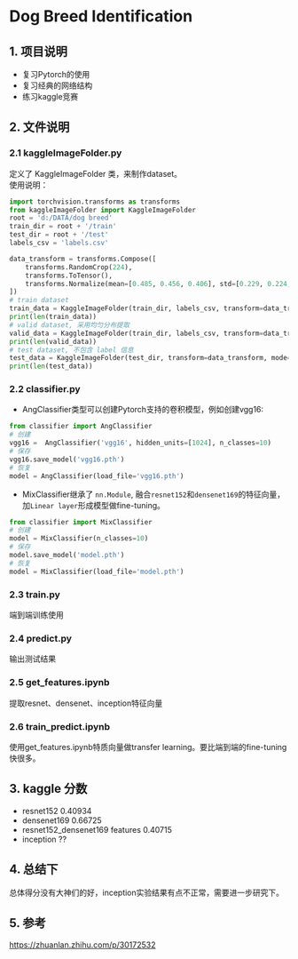 # Dog Breed Identification
## 1. 项目说明
* 复习Pytorch的使用
* 复习经典的网络结构
* 练习kaggle竞赛
## 2. 文件说明
### 2.1 kaggleImageFolder.py   
定义了 KaggleImageFolder 类，来制作dataset。  
使用说明：
```python
import torchvision.transforms as transforms
from kaggleImageFolder import KaggleImageFolder
root = 'd:/DATA/dog breed'
train_dir = root + '/train'
test_dir = root + '/test'
labels_csv = 'labels.csv'

data_transform = transforms.Compose([
    transforms.RandomCrop(224),
    transforms.ToTensor(),
    transforms.Normalize(mean=[0.485, 0.456, 0.406], std=[0.229, 0.224, 0.225])
])
# train dataset
train_data = KaggleImageFolder(train_dir, labels_csv, transform=data_transform, mode='train', split_p=0.2)
print(len(train_data))
# valid dataset, 采用均匀分布提取
valid_data = KaggleImageFolder(train_dir, labels_csv, transform=data_transform, mode='valid', split_p=0.2)
print(len(valid_data))
# test dataset, 不包含 label 信息
test_data = KaggleImageFolder(test_dir, transform=data_transform, mode='test')
print(len(test_data))
```  
### 2.2 classifier.py  
* AngClassifier类型可以创建Pytorch支持的卷积模型，例如创建vgg16:   
```python
from classifier import AngClassifier
# 创建
vgg16 =  AngClassifier('vgg16', hidden_units=[1024], n_classes=10)
# 保存
vgg16.save_model('vgg16.pth')
# 恢复
model = AngClassifier(load_file='vgg16.pth')
```
* MixClassifier继承了 `nn.Module`, 融合`resnet152`和`densenet169`的特征向量，加`Linear layer`形成模型做fine-tuning。
```python
from classifier import MixClassifier
# 创建
model = MixClassifier(n_classes=10)
# 保存
model.save_model('model.pth')
# 恢复
model = MixClassifier(load_file='model.pth')
```
### 2.3 train.py    
端到端训练使用

### 2.4 predict.py
输出测试结果

### 2.5 get_features.ipynb
提取resnet、densenet、inception特征向量

### 2.6 train_predict.ipynb
使用get_features.ipynb特质向量做transfer learning。要比端到端的fine-tuning快很多。

## 3. kaggle 分数
* resnet152 0.40934
* densenet169 0.66725
* resnet152_densenet169 features 0.40715
* inception ??

## 4. 总结下
总体得分没有大神们的好，inception实验结果有点不正常，需要进一步研究下。

## 5. 参考
https://zhuanlan.zhihu.com/p/30172532



